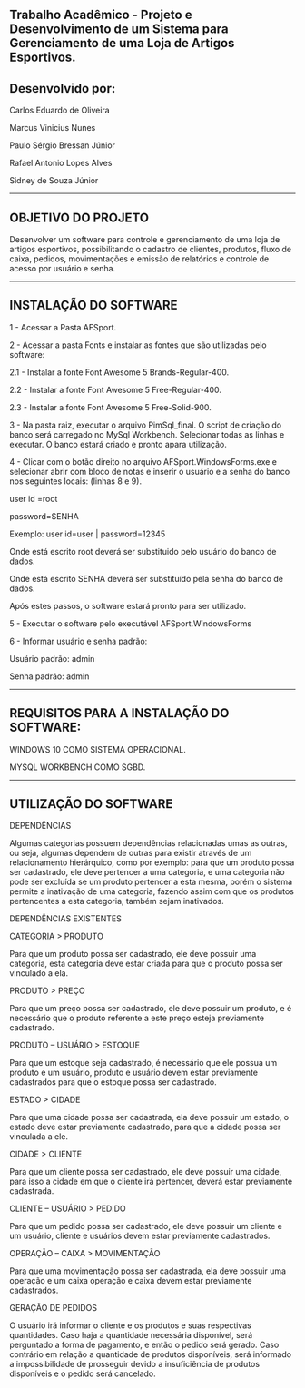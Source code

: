 Trabalho Acadêmico - Projeto e Desenvolvimento de um Sistema para Gerenciamento de uma Loja de Artigos Esportivos.
----------------------------------------------------------------------------------------------------------------------------------------

Desenvolvido por: 
----------------------------------------------------------------------------------------------------------------------------------------
Carlos Eduardo de Oliveira

Marcus Vinicius Nunes

Paulo Sérgio Bressan Júnior

Rafael Antonio Lopes Alves

Sidney de Souza Júnior

----------------------------------------------------------------------------------------------------------------------------------------
OBJETIVO DO PROJETO
----------------------------------------------------------------------------------------------------------------------------------------
Desenvolver um software para controle e gerenciamento de uma loja de artigos esportivos, possibilitando o cadastro de clientes, produtos, fluxo de caixa, pedidos, movimentações e emissão de relatórios e controle de acesso por usuário e senha. 

----------------------------------------------------------------------------------------------------------------------------------------
INSTALAÇÃO DO SOFTWARE
----------------------------------------------------------------------------------------------------------------------------------------
1 -  Acessar a Pasta AFSport.

2 -  Acessar a pasta Fonts e instalar as fontes que são utilizadas pelo software:

2.1	- Instalar a fonte Font Awesome 5 Brands-Regular-400.

2.2	- Instalar a fonte Font Awesome 5 Free-Regular-400.

2.3	- Instalar a fonte Font Awesome 5 Free-Solid-900.

3 - Na pasta raiz, executar o arquivo PimSql_final. O script de criação do banco será carregado no MySql Workbench. Selecionar todas as linhas e executar. O banco estará criado e pronto apara utilização.

4 - Clicar com o botão direito no arquivo AFSport.WindowsForms.exe e selecionar abrir com bloco de notas e inserir o usuário e a senha do banco nos seguintes locais: (linhas 8 e 9).

user id =root

password=SENHA

Exemplo: user id=user | password=12345

Onde está escrito root deverá ser substituido pelo usuário do banco de dados.

Onde está escrito SENHA deverá ser substituído pela senha do banco de dados.

Após estes passos, o software estará pronto para ser utilizado.

5	- Executar o software pelo executável AFSport.WindowsForms

6	- Informar usuário e senha padrão:

Usuário padrão: admin

Senha padrão: admin

----------------------------------------------------------------------------------------------------------------------------------------

REQUISITOS PARA A INSTALAÇÃO DO SOFTWARE:
----------------------------------------------------------------------------------------------------------------------------------------
WINDOWS 10 COMO SISTEMA OPERACIONAL.

MYSQL WORKBENCH COMO SGBD.

----------------------------------------------------------------------------------------------------------------------------------------
UTILIZAÇÃO DO SOFTWARE
----------------------------------------------------------------------------------------------------------------------------------------
DEPENDÊNCIAS

Algumas categorias possuem dependências relacionadas umas as outras, ou seja, algumas dependem de outras para existir através de um relacionamento hierárquico, como por exemplo: para que um produto possa ser cadastrado, ele deve pertencer a uma categoria, e uma categoria não pode ser excluída se um produto pertencer a esta mesma, porém o sistema permite a inativação de uma categoria, fazendo assim com que os produtos pertencentes a esta categoria, também sejam inativados.

DEPENDÊNCIAS EXISTENTES

CATEGORIA > PRODUTO

Para que um produto possa ser cadastrado, ele deve possuir uma categoria, esta categoria deve estar criada para que o produto possa ser vinculado a ela.

PRODUTO > PREÇO

Para que um preço possa ser cadastrado, ele deve possuir um produto, e é necessário que o produto referente a este preço esteja previamente cadastrado.

PRODUTO – USUÁRIO > ESTOQUE

Para que um estoque seja cadastrado, é necessário que ele possua um produto e um usuário, produto e usuário devem estar previamente cadastrados para que o estoque possa ser cadastrado.

ESTADO > CIDADE

Para que uma cidade possa ser cadastrada, ela deve possuir um estado, o estado deve estar previamente cadastrado, para que a cidade possa ser vinculada a ele.

CIDADE > CLIENTE

Para que um cliente possa ser cadastrado, ele deve possuir uma cidade, para isso a cidade em que o cliente irá pertencer, deverá estar previamente cadastrada.

CLIENTE – USUÁRIO > PEDIDO

Para que um pedido possa ser cadastrado, ele deve possuir um cliente e um usuário, cliente e usuários devem estar previamente cadastrados.

OPERAÇÃO – CAIXA > MOVIMENTAÇÃO

Para que uma movimentação possa ser cadastrada, ela deve possuir uma operação e um caixa operação e caixa devem estar previamente cadastrados.

GERAÇÃO DE PEDIDOS

O usuário irá informar o cliente e os produtos e suas respectivas quantidades. Caso haja a quantidade necessária disponível, será perguntado a forma de pagamento, e então o pedido será gerado. Caso contrário em relação a quantidade de produtos disponíveis, será informado a impossibilidade de prosseguir devido a insuficiência de produtos disponíveis e o pedido será cancelado.
